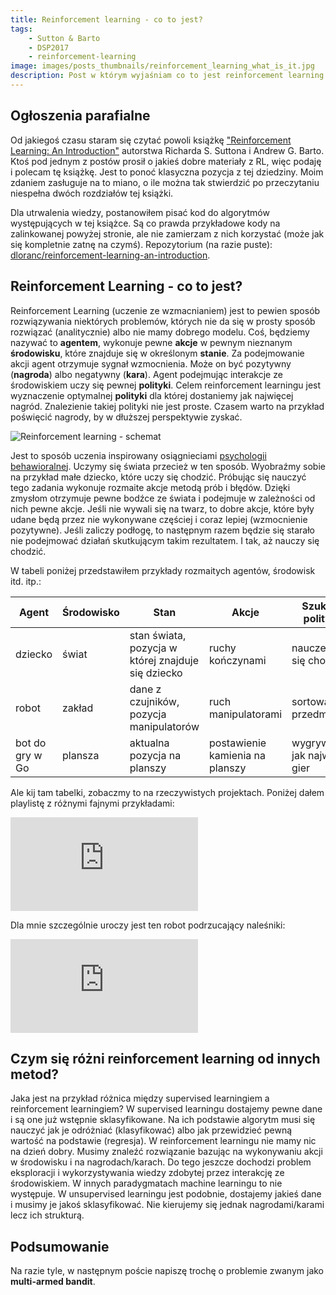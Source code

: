 ```yaml
---
title: Reinforcement learning - co to jest?
tags:
    - Sutton & Barto
    - DSP2017
    - reinforcement-learning
image: images/posts_thumbnails/reinforcement_learning_what_is_it.jpg
description: Post w którym wyjaśniam co to jest reinforcement learning.
---
```

## Ogłoszenia parafialne
Od jakiegoś czasu staram się czytać powoli książkę ["Reinforcement Learning: An Introduction"](http://incompleteideas.net/sutton/book/the-book-2nd.html) autorstwa Richarda S. Suttona i Andrew G. Barto. Ktoś pod jednym z postów prosił o jakieś dobre materiały z RL, więc podaję i polecam tę książkę. Jest to ponoć klasyczna pozycja z tej dziedziny. Moim zdaniem zasługuje na to miano, o ile można tak stwierdzić po przeczytaniu niespełna dwóch rozdziałów tej książki.

<!-- truncate -->

Dla utrwalenia wiedzy, postanowiłem pisać kod do algorytmów występujących w tej książce. Są co prawda przykładowe kody na zalinkowanej powyżej stronie, ale nie zamierzam z nich korzystać (może jak się kompletnie zatnę na czymś). Repozytorium (na razie puste): [dloranc/reinforcement-learning-an-introduction](https://github.com/dloranc/reinforcement-learning-an-introduction).

## Reinforcement Learning - co to jest?
Reinforcement Learning (uczenie ze wzmacnianiem) jest to pewien sposób rozwiązywania niektórych problemów, których nie da się w prosty sposób rozwiązać (analitycznie) albo nie mamy dobrego modelu. Coś, będziemy nazywać to **agentem**, wykonuje pewne **akcje** w pewnym nieznanym **środowisku**, które znajduje się w określonym **stanie**. Za podejmowanie akcji agent otrzymuje sygnał wzmocnienia. Może on być pozytywny (**nagroda**) albo negatywny (**kara**). Agent podejmując interakcje ze środowiskiem uczy się pewnej **polityki**. Celem reinforcement learningu jest wyznaczenie optymalnej **polityki** dla której dostaniemy jak najwięcej nagród. Znalezienie takiej polityki nie jest proste. Czasem warto na przykład poświęcić nagrody, by w dłuższej perspektywie zyskać.

![Reinforcement learning - schemat](/images/posts/reinforcement_learning_what_is_it/01.png "Reinforcement learning - schemat")

Jest to sposób uczenia inspirowany osiągnieciami [psychologii behawioralnej](https://pl.wikipedia.org/wiki/Wzmocnienie_(behawioryzm)). Uczymy się świata przecież w ten sposób. Wyobraźmy sobie na przykład małe dziecko, które uczy się chodzić. Próbując się nauczyć tego zadania wykonuje rozmaite akcje metodą prób i błędów. Dzięki zmysłom otrzymuje pewne bodźce ze świata i podejmuje w zależności od nich pewne akcje. Jeśli nie wywali się na twarz, to dobre akcje, które były udane będą przez nie wykonywane częściej i coraz lepiej (wzmocnienie pozytywne). Jeśli zaliczy podłogę, to następnym razem będzie się starało nie podejmować działań skutkującym takim rezultatem. I tak, aż nauczy się chodzić.

W tabeli poniżej przedstawiłem przykłady rozmaitych agentów, środowisk itd. itp.:

| Agent           | Środowisko | Stan                                               | Akcje                           | Szukana polityka               |
| --------------- | ---------- | -------------------------------------------------- | ------------------------------- | ------------------------------ |
| dziecko         | świat      | stan świata, pozycja w której znajduje się dziecko | ruchy kończynami                | nauczenie się chodzić          |
| robot           | zakład     | dane z czujników, pozycja manipulatorów            | ruch manipulatorami             | sortowanie przedmiotów         |
| bot do gry w Go | plansza    | aktualna pozycja na planszy                        | postawienie kamienia na planszy | wygrywająca jak najwięcej gier |

Ale kij tam tabelki, zobaczmy to na rzeczywistych projektach. Poniżej dałem playlistę z różnymi fajnymi przykładami:

<iframe src="https://www.youtube.com/embed/SH3bADiB7uQ?list=PL5nBAYUyJTrM48dViibyi68urttMlUv7e" frameBorder="0" allow="accelerometer; autoplay; clipboard-write; encrypted-media; gyroscope; picture-in-picture; web-share" referrerPolicy="strict-origin-when-cross-origin" allowFullScreen></iframe>

Dla mnie szczególnie uroczy jest ten robot podrzucający naleśniki:

<iframe src="https://www.youtube.com/embed/W_gxLKSsSIE" frameBorder="0" allow="accelerometer; autoplay; clipboard-write; encrypted-media; gyroscope; picture-in-picture; web-share" referrerPolicy="strict-origin-when-cross-origin" allowFullScreen></iframe>

## Czym się różni reinforcement learning od innych metod?

Jaka jest na przykład różnica między supervised learningiem a reinforcement learningiem? W supervised learningu dostajemy pewne dane i są one już wstępnie sklasyfikowane. Na ich podstawie algorytm musi się nauczyć jak je odróżniać (klasyfikować) albo jak przewidzieć pewną wartość na podstawie (regresja). W reinforcement learningu nie mamy nic na dzień dobry. Musimy znaleźć rozwiązanie bazując na wykonywaniu akcji w środowisku i na nagrodach/karach. Do tego jeszcze dochodzi problem eksploracji i wykorzystywania wiedzy zdobytej przez interakcję ze środowiskiem. W innych paradygmatach machine learningu to nie występuje. W unsupervised learningu jest podobnie, dostajemy jakieś dane i musimy je jakoś sklasyfikować. Nie kierujemy się jednak nagrodami/karami lecz ich strukturą.

## Podsumowanie
Na razie tyle, w następnym poście napiszę trochę o problemie zwanym jako **multi-armed bandit**.
